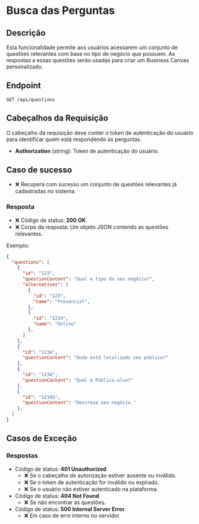 # Busca das Perguntas

## Descrição

Esta funcionalidade permite aos usuários acessarem um conjunto de questões relevantes com base no tipo de negócio que possuem. As respostas a essas questões serão usadas para criar um Business Canvas personalizado.

## Endpoint

`GET /api/questions`

## Cabeçalhos da Requisição

O cabeçalho da requisição deve conter o token de autenticação do usuário para identificar quem está respondendo às perguntas.

- **Authorization** (string): Token de autenticação do usuário.


## Caso de sucesso

- ❌ Recupera com sucesso um conjunto de questões relevantes já cadastradas no sistema.

### Resposta

- ❌ Código de status: **200 OK**
- ❌ Corpo da resposta: Um objeto JSON contendo as questões relevantes.

Exemplo:

```json
{
  "questions": [
    {
      "id": "123",
      "questionContent": "Qual o tipo do seu negócio?",
      "alternatives": [
        {
          "id": "123",
          "name": "Presencial",
        },
        {
          "id": "1234",
          "name": "Online"
        },
      ]
    },
    {
      "id": "1234",
      "questionContent": "Onde está localizado seu público?"
    },
    {
      "id": "1234",
      "questionContent": "Qual o Público-alvo?"
    },
    {
      "id": "12345",
      "questionContent": "Descreva seu negócio."
    },
  ]
}
```

## Casos de Exceção

### Respostas
- Código de status: **401 Unauthorized**
  - ❌ Se o cabeçalho de autorização estiver ausente ou inválido.
  - ❌ Se o token de autenticação for inválido ou expirado.
  - ❌ Se o usuário não estiver autenticado na plataforma.
- Código de status: **404 Not Found**
  - ❌ Se não encontrar as questões.
- Código de status: **500 Internal Server Error**
  - ❌ Em caso de erro interno no servidor.
